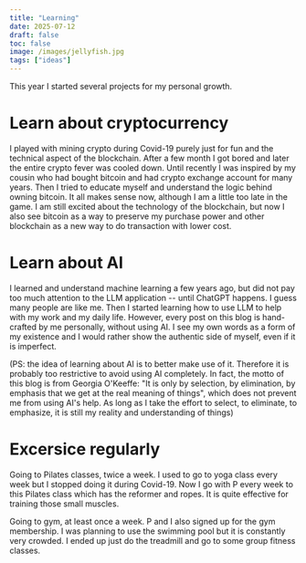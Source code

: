 ```yaml
---
title: "Learning"
date: 2025-07-12
draft: false
toc: false
image: /images/jellyfish.jpg
tags: ["ideas"]
---
```

This year I started several projects for my personal growth.

# Learn about cryptocurrency 
I played with mining crypto during Covid-19 purely just for fun and the technical aspect of the blockchain. After a few month I got bored and later the entire crypto fever was cooled down. Until recently I was inspired by my cousin who had bought bitcoin and had crypto exchange account for many years. Then I tried to educate myself and understand the logic behind owning bitcoin. It all makes sense now, although I am a little too late in the game. I am still excited about the technology of the blockchain, but now I also see bitcoin as a way to preserve my purchase power and other blockchain as a new way to do transaction with lower cost.

# Learn about AI
I learned and understand machine learning a few years ago, but did not pay too much attention to the LLM application -- until ChatGPT happens. I guess many people are like me. Then I started learning how to use LLM to help with my work and my daily life. However, every post on this blog is hand-crafted by me personally, without using AI. I see my own words as a form of my existence and I would rather show the authentic side of myself, even if it is imperfect. 

(PS: the idea of learning about AI is to better make use of it. Therefore it is probably too restrictive to avoid using AI completely. In fact, the motto of this blog is from Georgia O'Keeffe: "It is only by selection, by elimination, by emphasis that we get at the real meaning of things", which does not prevent me from using AI's help. As long as I take the effort to select, to eliminate, to emphasize, it is still my reality and understanding of things)

# Excersice regularly
Going to Pilates classes, twice a week.
I used to go to yoga class every week but I stopped doing it during Covid-19. Now I go with P every week to this Pilates class which has the reformer and ropes. It is quite effective for training those small muscles.  

Going to gym, at least once a week.
P and I also signed up for the gym membership. I was planning to use the swimming pool but it is constantly very crowded. I ended up just do the treadmill and go to some group fitness classes.

